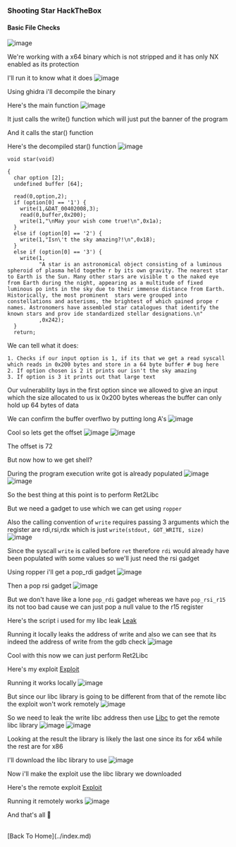 <h3> Shooting Star HackTheBox </h3>

#### Basic File Checks
![image](https://user-images.githubusercontent.com/113513376/222980704-b15aee2b-5628-4df9-9a4a-bcecf033f4fb.png)

We're working with a x64 binary which is not stripped and it has only NX enabled as its protection

I'll run it to know what it does
![image](https://user-images.githubusercontent.com/113513376/222980846-a822afc4-927c-4ee2-89e3-3b69238e166f.png)

Using ghidra i'll decompile the binary

Here's the main function
![image](https://user-images.githubusercontent.com/113513376/222980933-c5983abb-50d8-4c67-97de-b179c2892bc1.png)

It just calls the write() function which will just put the banner of the program

And it calls the star() function

Here's the decompiled star() function
![image](https://user-images.githubusercontent.com/113513376/222981313-e4f10b47-00f1-4679-8485-fbf4b0f13fc5.png)

```
void star(void)

{
  char option [2];
  undefined buffer [64];
  
  read(0,option,2);
  if (option[0] == '1') {
    write(1,&DAT_00402008,3);
    read(0,buffer,0x200);
    write(1,"\nMay your wish come true!\n",0x1a);
  }
  else if (option[0] == '2') {
    write(1,"Isn\'t the sky amazing?!\n",0x18);
  }
  else if (option[0] == '3') {
    write(1,
          "A star is an astronomical object consisting of a luminous spheroid of plasma held togethe r by its own gravity. The nearest star to Earth is the Sun. Many other stars are visible t o the naked eye from Earth during the night, appearing as a multitude of fixed luminous po ints in the sky due to their immense distance from Earth. Historically, the most prominent  stars were grouped into constellations and asterisms, the brightest of which gained prope r names. Astronomers have assembled star catalogues that identify the known stars and prov ide standardized stellar designations.\n"
          ,0x242);
  }
  return;
```

We can tell what it does:

```
1. Checks if our input option is 1, if its that we get a read syscall which reads in 0x200 bytes and store in a 64 byte buffer # bug here
2. If option chosen is 2 it prints our isn't the sky amazing
3. If option is 3 it prints out that large text
```

Our vulnerability lays in the first option since we allowed to give an input which the size allocated to us ix 0x200 bytes whereas the buffer can only hold up 64 bytes of data

We can confirm the buffer overflwo by putting long A's 
![image](https://user-images.githubusercontent.com/113513376/222981958-cad8501f-f3ab-4065-a5d5-adf1869aff0f.png)

Cool so lets get the offset 
![image](https://user-images.githubusercontent.com/113513376/222982035-7d099617-69da-4fd6-964c-d7f2361a5ef4.png)
![image](https://user-images.githubusercontent.com/113513376/222982040-c19d1090-e7fe-4887-8bb9-660c3263d059.png)

The offset is 72

But now how to we get shell?

During the program execution write got is already populated
![image](https://user-images.githubusercontent.com/113513376/222982323-d937e0e8-179c-4fc2-8bb3-209ff0babe3a.png)
![image](https://user-images.githubusercontent.com/113513376/222982336-a91123fa-e5fc-4ceb-9638-60a78a52d5db.png)

So the best thing at this point is to perform Ret2Libc

But we need a gadget to use which we can get using `ropper`

Also the calling convention of `write` requires passing 3 arguments which the register are rdi,rsi,rdx which is just `write(stdout, GOT_WRITE, size)`
![image](https://user-images.githubusercontent.com/127159644/223857605-77786288-8dda-45cb-bc2b-deb7ee623136.png)

Since the syscall `write` is called before `ret` therefore `rdi` would already have been populated with some values so we'll just need the rsi gadget

Using ropper i'll get a pop_rdi gadget 
![image](https://user-images.githubusercontent.com/127159644/223857787-8f3a5f43-11a4-4ec5-87a8-04ced43a8766.png)

Then a pop rsi gadget
![image](https://user-images.githubusercontent.com/127159644/223858398-f9db78fc-9dd7-41ae-87f6-40fdf60693dc.png)

But we don't have like a lone `pop_rdi` gadget whereas we have `pop_rsi_r15` its not too bad cause we can just pop a null value to the r15 register

Here's the script i used for my libc leak [Leak](https://github.com/markuched13/markuched13.github.io/blob/main/solvescript/htb/pwn/shootingstar/leak.py)

Running it locally leaks the address of write and also we can see that its indeed the address of write from the gdb check
![image](https://user-images.githubusercontent.com/127159644/223860088-f3b49d65-d519-4790-84b8-20cd6a0ae830.png)

Cool with this now we can just perform Ret2Libc 

Here's my exploit [Exploit](https://github.com/markuched13/markuched13.github.io/blob/main/solvescript/htb/pwn/shootingstar/local_exploit.py)

Running it works locally
![image](https://user-images.githubusercontent.com/127159644/223864693-d8ced134-250c-4b12-a32f-161429dd19b1.png)

But since our libc library is going to be different from that of the remote libc the exploit won't work remotely
![image](https://user-images.githubusercontent.com/127159644/223864922-65ad26d2-1e97-47b2-a6e0-481cb766c93f.png)

So we need to leak the write libc address then use [Libc](https://libc.blukat.me/) to get the remote libc library
![image](https://user-images.githubusercontent.com/127159644/223865100-0edcae8d-c035-45a6-8151-7d46542ea2f5.png)
![image](https://user-images.githubusercontent.com/127159644/223865293-58fe930d-a12b-4bff-84fc-52e915db67a6.png)

Looking at the result the library is likely the last one since its for x64 while the rest are for x86

I'll download the libc library to use 
![image](https://user-images.githubusercontent.com/127159644/223865769-283c28f5-e09b-45d2-9e5b-e5c1915f74d6.png)

Now i'll make the exploit use the libc library we downloaded

Here's the remote exploit [Exploit](https://github.com/markuched13/markuched13.github.io/blob/main/solvescript/htb/pwn/shootingstar/remote_exploit.py)

Running it remotely works
![image](https://user-images.githubusercontent.com/127159644/223866286-21add3b6-f676-419a-9e24-7c606c8fd0cd.png)

And that's all 👻

<br> 
[Back To Home](../index.md)
<br>
